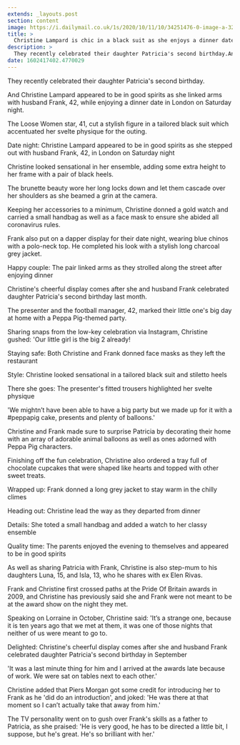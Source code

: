 ```yaml
--- 
extends: _layouts.post 
section: content 
image: https://i.dailymail.co.uk/1s/2020/10/11/10/34251476-0-image-a-32_1602409438337.jpg 
title: > 
  Christine Lampard is chic in a black suit as she enjoys a dinner date with Frank in London 
description: > 
  They recently celebrated their daughter Patricia's second birthday.And Christine Lampard appeared to be in good spirits as she linked arms with husband Frank, 42, while enjoying a dinner date in London on Saturday night.The Loose Women star, 41, cut a stylish figure in a tailored black suit which accentuated her svelte physique for the outing.Date night: Christine Lampard appeared to be in good spirits as she stepped out with husband Frank, 42, in London on Saturday nightChristine looked sensational in her ensemble, adding some extra height to her frame with a pair of black heels.Happy couple: The pair linked arms as they strolled along the street after enjoying dinnerChristine's cheerful display comes after she and husband Frank celebrated daughter Patricia's second birthday last month. 
date: 1602417402.4770029 
--- 
```

They recently celebrated their daughter Patricia's second birthday.

And Christine Lampard appeared to be in good spirits as she linked arms with husband Frank, 42, while enjoying a dinner date in London on Saturday night.

The Loose Women star, 41, cut a stylish figure in a tailored black suit which accentuated her svelte physique for the outing.

Date night: Christine Lampard appeared to be in good spirits as she stepped out with husband Frank, 42, in London on Saturday night

Christine looked sensational in her ensemble, adding some extra height to her frame with a pair of black heels.

The brunette beauty wore her long locks down and let them cascade over her shoulders as she beamed a grin at the camera.

Keeping her accessories to a minimum, Christine donned a gold watch and carried a small handbag as well as a face mask to ensure she abided all coronavirus rules.

Frank also put on a dapper display for their date night, wearing blue chinos with a polo-neck top. He completed his look with a stylish long charcoal grey jacket.

Happy couple: The pair linked arms as they strolled along the street after enjoying dinner

Christine's cheerful display comes after she and husband Frank celebrated daughter Patricia's second birthday last month.

The presenter and the football manager, 42, marked their little one's big day at home with a Peppa Pig-themed party.

Sharing snaps from the low-key celebration via Instagram, Christine gushed: 'Our little girl is the big 2 already!

Staying safe: Both Christine and Frank donned face masks as they left the restaurant

Style: Christine looked sensational in a tailored black suit and stiletto heels

There she goes: The presenter's fitted trousers highlighted her svelte physique

'We mightn’t have been able to have a big party but we made up for it with a #peppapig cake, presents and plenty of balloons.'

Christine and Frank made sure to surprise Patricia by decorating their home with an array of adorable animal balloons as well as ones adorned with Peppa Pig characters.

Finishing off the fun celebration, Christine also ordered a tray full of chocolate cupcakes that were shaped like hearts and topped with other sweet treats.

Wrapped up: Frank donned a long grey jacket to stay warm in the chilly climes

Heading out: Christine lead the way as they departed from dinner

Details: She toted a small handbag and added a watch to her classy ensemble

Quality time: The parents enjoyed the evening to themselves and appeared to be in good spirits

As well as sharing Patricia with Frank, Christine is also step-mum to his daughters Luna, 15, and Isla, 13, who he shares with ex Elen Rivas.

Frank and Christine first crossed paths at the Pride Of Britain awards in 2009, and Christine has previously said she and Frank were not meant to be at the award show on the night they met.

Speaking on Lorraine in October, Christine said: 'It’s a strange one, because it is ten years ago that we met at them, it was one of those nights that neither of us were meant to go to.

Delighted: Christine's cheerful display comes after she and husband Frank celebrated daughter Patricia's second birthday in September

'It was a last minute thing for him and I arrived at the awards late because of work. We were sat on tables next to each other.'

Christine added that Piers Morgan got some credit for introducing her to Frank as he 'did do an introduction', and joked: 'He was there at that moment so I can’t actually take that away from him.'

The TV personality went on to gush over Frank's skills as a father to Patricia, as she praised: 'He is very good, he has to be directed a little bit, I suppose, but he's great. He's so brilliant with her.'